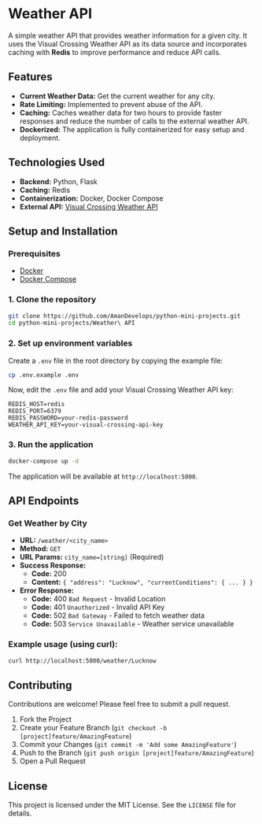 # Weather API

A simple weather API that provides weather information for a given city. It uses the Visual Crossing Weather API as its data source and incorporates caching with **Redis** to improve performance and reduce API calls.

## Features

*   **Current Weather Data:** Get the current weather for any city.
*   **Rate Limiting:** Implemented to prevent abuse of the API.
*   **Caching:** Caches weather data for two hours to provide faster responses and reduce the number of calls to the external weather API.
*   **Dockerized:** The application is fully containerized for easy setup and deployment.

## Technologies Used

*   **Backend:** Python, Flask
*   **Caching:** Redis
*   **Containerization:** Docker, Docker Compose
*   **External API:** [Visual Crossing Weather API](https://www.visualcrossing.com/weather-api)

## Setup and Installation

### Prerequisites

*   [Docker](https://www.docker.com/get-started)
*   [Docker Compose](https://docs.docker.com/compose/install/)

### 1. Clone the repository

```bash
git clone https://github.com/AmanDevelops/python-mini-projects.git
cd python-mini-projects/Weather\ API
```

### 2. Set up environment variables

Create a `.env` file in the root directory by copying the example file:

```bash
cp .env.example .env
```

Now, edit the `.env` file and add your Visual Crossing Weather API key:

```
REDIS_HOST=redis
REDIS_PORT=6379
REDIS_PASSWORD=your-redis-password
WEATHER_API_KEY=your-visual-crossing-api-key
```

### 3. Run the application

```bash
docker-compose up -d
```

The application will be available at `http://localhost:5000`.

## API Endpoints

### Get Weather by City

*   **URL:** `/weather/<city_name>`
*   **Method:** `GET`
*   **URL Params:** `city_name=[string]` (Required)
*   **Success Response:**
    *   **Code:** 200
    *   **Content:** `{ "address": "Lucknow", "currentConditions": { ... } }`
*   **Error Response:**
    *   **Code:** 400 `Bad Request` - Invalid Location
    *   **Code:** 401 `Unauthorized` - Invalid API Key
    *   **Code:** 502 `Bad Gateway` - Failed to fetch weather data
    *   **Code:** 503 `Service Unavailable` - Weather service unavailable

### Example usage (using curl):

```bash
curl http://localhost:5000/weather/Lucknow
```

## Contributing

Contributions are welcome! Please feel free to submit a pull request.

1.  Fork the Project
2.  Create your Feature Branch (`git checkout -b [project]feature/AmazingFeature`)
3.  Commit your Changes (`git commit -m 'Add some AmazingFeature'`)
4.  Push to the Branch (`git push origin [project]feature/AmazingFeature`)
5.  Open a Pull Request

## License

This project is licensed under the MIT License. See the `LICENSE` file for details.
